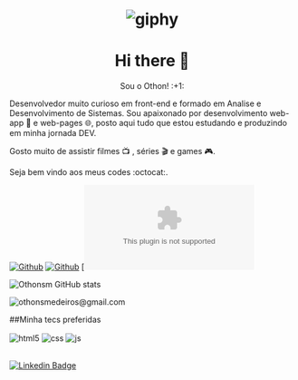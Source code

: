 <h1 align="center">
  
<image align="center">![giphy](https://user-images.githubusercontent.com/38433238/139483370-ff190efb-8274-4d6b-bc01-33de8d4e90c2.gif)</image>

<h1 align="center">Hi there 👋</h1>

<p align="center" >Sou o Othon! :+1:</p>

Desenvolvedor muito curioso em front-end e formado em Analise e Desenvolvimento de Sistemas. Sou apaixonado por desenvolvimento web-app 📱  e web-pages :globe_with_meridians:, posto aqui tudo que estou estudando e produzindo em minha jornada DEV.

Gosto muito de assistir filmes :tv: , séries :clapper: e games :video_game:. 

Seja bem vindo aos meus codes :octocat:.
  
[![Github](https://img.shields.io/badge/GitHub-100000?style=for-the-badge&logo=github&logoColor=white)](https://github.com/othonsm)
[![Github](https://img.shields.io/badge/Gmail-D14836?style=for-the-badge&logo=gmail&logoColor=white)](othonsmedeiro@gmail.com)
[![https://img.shields.io/badge/Slack-4A154B?style=for-the-badge&logo=slack&logoColor=white)](othonsmedeiro@gmail.com)

![Othonsm GitHub stats](https://github-readme-stats.vercel.app/api?username=Othonsm&show_icons=true&theme=github_dark)

![othonsmedeiros@gmail.com](https://img.shields.io/badge/Gmail-D14836?style=for-the-badge&logo=gmail&logoColor=whit)

##Minha tecs preferidas
  
<div style="display: inline_block">
  <img align="center" alt="html5" src="https://img.shields.io/badge/HTML5-E34F26?style=for-the-badge&logo=html5&logoColor=white" />
  <img align="center" alt="css" src="https://img.shields.io/badge/CSS3-1572B6?style=for-the-badge&logo=css3&logoColor=white" />
  <img align="center" alt="js" src="https://img.shields.io/badge/JavaScript-F7DF1E?style=for-the-badge&logo=javascript&logoColor=black" />
  
</div><br/>

[![Linkedin Badge](https://img.shields.io/badge/-LinkedIn-blue?style=flat-square&logo=Linkedin&logoColor=white&link=https://www.linkedin.com/in/othonmedeiros/)](https://www.linkedin.com/in/othonmedeiros/)
